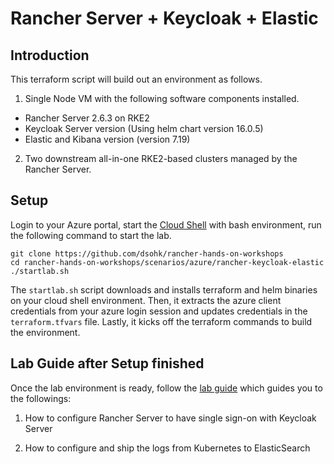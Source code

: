 # Rancher Server + Keycloak + Elastic

## Introduction

This terraform script will build out an environment as follows.

1. Single Node VM with the following software components installed.

* Rancher Server 2.6.3 on RKE2
* Keycloak Server version (Using helm chart version 16.0.5)
* Elastic and Kibana version (version 7.19)

2. Two downstream all-in-one RKE2-based clusters managed by the Rancher Server.

## Setup

Login to your Azure portal, start the [Cloud Shell](https://docs.microsoft.com/en-us/azure/cloud-shell/overview) with bash environment, run the following command to start the lab.

```
git clone https://github.com/dsohk/rancher-hands-on-workshops
cd rancher-hands-on-workshops/scenarios/azure/rancher-keycloak-elastic
./startlab.sh
```

The `startlab.sh` script downloads and installs terraform and helm binaries on your cloud shell environment. Then, it extracts the azure client credentials from your azure login session and updates credentials in the `terraform.tfvars` file. Lastly, it kicks off the terraform commands to build the environment. 


## Lab Guide after Setup finished

Once the lab environment is ready, follow the [lab guide](https://github.com/dsohk/rancher-keycloak-efk-integration-workshop) which guides you to the followings:

1. How to configure Rancher Server to have single sign-on with Keycloak Server

2. How to configure and ship the logs from Kubernetes to ElasticSearch

